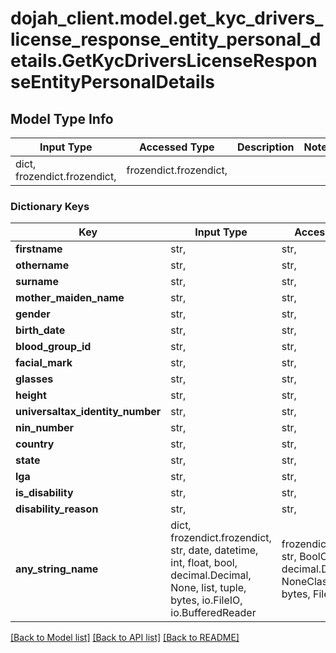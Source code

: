 # dojah_client.model.get_kyc_drivers_license_response_entity_personal_details.GetKycDriversLicenseResponseEntityPersonalDetails

## Model Type Info
Input Type | Accessed Type | Description | Notes
------------ | ------------- | ------------- | -------------
dict, frozendict.frozendict,  | frozendict.frozendict,  |  | 

### Dictionary Keys
Key | Input Type | Accessed Type | Description | Notes
------------ | ------------- | ------------- | ------------- | -------------
**firstname** | str,  | str,  |  | [optional] 
**othername** | str,  | str,  |  | [optional] 
**surname** | str,  | str,  |  | [optional] 
**mother_maiden_name** | str,  | str,  |  | [optional] 
**gender** | str,  | str,  |  | [optional] 
**birth_date** | str,  | str,  |  | [optional] 
**blood_group_id** | str,  | str,  |  | [optional] 
**facial_mark** | str,  | str,  |  | [optional] 
**glasses** | str,  | str,  |  | [optional] 
**height** | str,  | str,  |  | [optional] 
**universaltax_identity_number** | str,  | str,  |  | [optional] 
**nin_number** | str,  | str,  |  | [optional] 
**country** | str,  | str,  |  | [optional] 
**state** | str,  | str,  |  | [optional] 
**lga** | str,  | str,  |  | [optional] 
**is_disability** | str,  | str,  |  | [optional] 
**disability_reason** | str,  | str,  |  | [optional] 
**any_string_name** | dict, frozendict.frozendict, str, date, datetime, int, float, bool, decimal.Decimal, None, list, tuple, bytes, io.FileIO, io.BufferedReader | frozendict.frozendict, str, BoolClass, decimal.Decimal, NoneClass, tuple, bytes, FileIO | any string name can be used but the value must be the correct type | [optional]

[[Back to Model list]](../../README.md#documentation-for-models) [[Back to API list]](../../README.md#documentation-for-api-endpoints) [[Back to README]](../../README.md)

